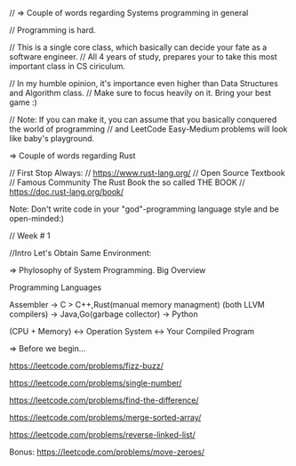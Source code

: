 // => Couple of words regarding Systems programming in general

// Programming is hard.

// This is a single core class, which basically can decide your fate as a software engineer.
// All 4 years of study, prepares your to take this most important class in CS ciriculum.

// In my humble opinion, it's importance even higher than Data Structures and Algorithm class.
// Make sure to focus heavily on it. Bring your best game :)


// Note: If you can make it, you can assume that you basically conquered the world of programming
// and LeetCode Easy-Medium problems will look like baby's playground.

=> Couple of words regarding Rust

// First Stop Always:
// https://www.rust-lang.org/
// Open Source Textbook
// Famous Community The Rust Book the so called THE BOOK
// https://doc.rust-lang.org/book/

Note: Don't write code in your "god"-programming language style and be open-minded:)

// Week # 1

//Intro Let's Obtain Same Environment:

=> Phylosophy of System Programming. Big Overview

Programming Languages

Assembler -> C > C++,Rust(manual memory managment) (both LLVM compilers) -> Java,Go(garbage collector) -> Python

(CPU + Memory) <-> Operation System <-> Your Compiled Program

=> Before we begin...

https://leetcode.com/problems/fizz-buzz/

https://leetcode.com/problems/single-number/

https://leetcode.com/problems/find-the-difference/

https://leetcode.com/problems/merge-sorted-array/

https://leetcode.com/problems/reverse-linked-list/

Bonus: https://leetcode.com/problems/move-zeroes/
